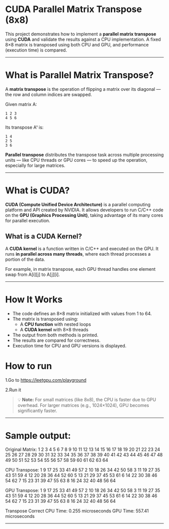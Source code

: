 #  CUDA Parallel Matrix Transpose (8x8)

This project demonstrates how to implement a **parallel matrix transpose** using **CUDA** and validate the results against a CPU implementation. A fixed 8×8 matrix is transposed using both CPU and GPU, and performance (execution time) is compared.

---

# What is Parallel Matrix Transpose?

A **matrix transpose** is the operation of flipping a matrix over its diagonal — the row and column indices are swapped.

Given matrix A:
```
1 2 3
4 5 6
```

Its transpose Aᵗ is:
```
1 4
2 5
3 6
```

**Parallel transpose** distributes the transpose task across multiple processing units — like CPU threads or GPU cores — to speed up the operation, especially for large matrices.

---

# What is CUDA?

**CUDA (Compute Unified Device Architecture)** is a parallel computing platform and API created by NVIDIA. It allows developers to run C/C++ code on the **GPU (Graphics Processing Unit)**, taking advantage of its many cores for parallel execution.

## What is a CUDA Kernel?

A **CUDA kernel** is a function written in C/C++ and executed on the GPU. It runs **in parallel across many threads**, where each thread processes a portion of the data.

For example, in matrix transpose, each GPU thread handles one element swap from A[i][j] to A[j][i].

---

#  How It Works

- The code defines an 8×8 matrix initialized with values from 1 to 64.
- The matrix is transposed using:
  - A **CPU function** with nested loops
  - A **CUDA kernel** with 8×8 threads
- The output from both methods is printed.
- The results are compared for correctness.
- Execution time for CPU and GPU versions is displayed.




# How to run 

1.Go to 
https://leetgpu.com/playground

2.Run it 

> 💡 **Note:** For small matrices (like 8x8), the CPU is faster due to GPU overhead.
> For larger matrices (e.g., 1024×1024), GPU becomes significantly faster.

---


# Sample output:
Original Matrix:
1       2       3       4       5       6       7       8
9       10      11      12      13      14      15      16
17      18      19      20      21      22      23      24
25      26      27      28      29      30      31      32
33      34      35      36      37      38      39      40
41      42      43      44      45      46      47      48
49      50      51      52      53      54      55      56
57      58      59      60      61      62      63      64

CPU Transpose:
1       9       17      25      33      41      49      57
2       10      18      26      34      42      50      58
3       11      19      27      35      43      51      59
4       12      20      28      36      44      52      60
5       13      21      29      37      45      53      61
6       14      22      30      38      46      54      62
7       15      23      31      39      47      55      63
8       16      24      32      40      48      56      64

GPU Transpose:
1       9       17      25      33      41      49      57
2       10      18      26      34      42      50      58
3       11      19      27      35      43      51      59
4       12      20      28      36      44      52      60
5       13      21      29      37      45      53      61
6       14      22      30      38      46      54      62
7       15      23      31      39      47      55      63
8       16      24      32      40      48      56      64

 Transpose Correct
CPU Time: 0.255 microseconds
GPU Time: 557.41 microseconds

---


